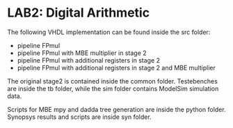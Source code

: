# LAB2: Digital Arithmetic
The following VHDL implementation can be found inside the src folder: 
- pipeline FPmul
- pipeline FPmul with MBE multiplier in stage 2 
- pipeline FPmul with additional registers in stage 2
- pipeline FPmul with additional registers in stage 2 and MBE multiplier

The original stage2 is contained inside the common folder.
Testebenches are inside the tb folder, while the sim folder contains ModelSim simulation data.

Scripts for MBE mpy and dadda tree generation are inside the python folder.
Synopsys results and scripts are inside syn folder.
